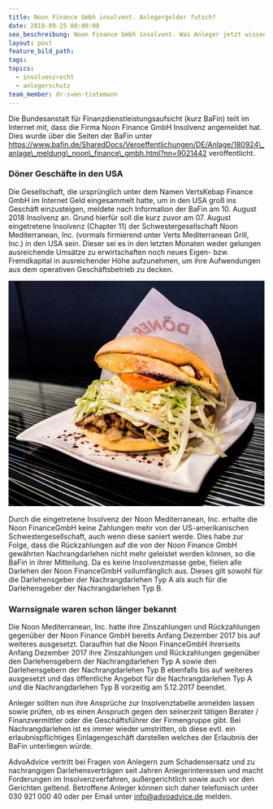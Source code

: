```yaml
---
title: Noon Finance Gmbh insolvent. Anlegergelder futsch?
date: 2018-09-25 00:00:00
seo_beschreibung: Noon Finance Gmbh insolvent. Was Anleger jetzt wissen müssen.
layout: post
feature_bild_path:
tags:
topics:
  - insolvenzrecht
  - anlegerschutz
team_member: dr-sven-tintemann
---
```


Die Bundesanstalt f&uuml;r Finanzdienstleistungsaufsicht (kurz BaFin) teilt im Internet mit, dass die Firma Noon Finance GmbH Insolvenz angemeldet hat. Dies wurde &uuml;ber die Seiten der BaFin unter https://www.bafin.de/SharedDocs/Veroeffentlichungen/DE/Anlage/180924\_anlage\_meldung\_noon\_finance\_gmbh.html?nn=9021442 ver&ouml;ffentlicht.

### D&ouml;ner Gesch&auml;fte in den USA

Die Gesellschaft, die urspr&uuml;nglich unter dem Namen VertsKebap Finance GmbH im Internet Geld eingesammelt hatte, um in den USA gro&szlig; ins Gesch&auml;ft einzusteigen, meldete nach Information der BaFin am 10. August 2018 Insolvenz an. Grund hierf&uuml;r soll die kurz zuvor am 07. August eingetretene Insolvenz (Chapter 11) der Schwestergesellschaft Noon Mediterranean, Inc. (vormals firmierend unter Verts Mediterranean Grill, Inc.) in den USA sein. Dieser sei es in den letzten Monaten weder gelungen ausreichende Ums&auml;tze zu erwirtschaften noch neues Eigen- bzw. Fremdkapital in ausreichender H&ouml;he aufzunehmen, um ihre Aufwendungen aus dem operativen Gesch&auml;ftsbetrieb zu decken.

![Döner - Foto Pixabay](/uploads/doner-kebab-1753615-640.jpg "Döner in den USA kein Verkaufsschlager?")

Durch die eingetretene Insolvenz der Noon Mediterranean, Inc. erhalte die Noon FinanceGmbH keine Zahlungen mehr von der US-amerikanischen Schwestergesellschaft, auch wenn diese saniert werde. Dies habe zur Folge, dass die R&uuml;ckzahlungen auf die von der Noon Finance GmbH gew&auml;hrten Nachrangdarlehen nicht mehr geleistet werden k&ouml;nnen, so die BaFin in ihrer Mitteilung. Da es keine Insolvenzmasse gebe, fielen alle Darlehen der Noon FinanceGmbH vollumf&auml;nglich aus. Dieses gilt sowohl f&uuml;r die Darlehensgeber der Nachrangdarlehen Typ A als auch f&uuml;r die Darlehensgeber der Nachrangdarlehen Typ B.

### Warnsignale waren schon l&auml;nger bekannt

Die Noon Mediterranean, Inc. hatte ihre Zinszahlungen und R&uuml;ckzahlungen gegen&uuml;ber der Noon Finance GmbH bereits Anfang Dezember 2017 bis auf weiteres ausgesetzt. Daraufhin hat die Noon FinanceGmbH ihrerseits Anfang Dezember 2017 ihre Zinszahlungen und R&uuml;ckzahlungen gegen&uuml;ber den Darlehensgebern der Nachrangdarlehen Typ A sowie den Darlehensgebern der Nachrangdarlehen Typ B ebenfalls bis auf weiteres ausgesetzt und das &ouml;ffentliche Angebot f&uuml;r die Nachrangdarlehen Typ A und die Nachrangdarlehen Typ B vorzeitig am 5.12.2017 beendet.

Anleger sollten nun ihre Anspr&uuml;che zur Insolvenztabelle anmelden lassen sowie pr&uuml;fen, ob es einen Anspruch gegen den seinerzeit t&auml;tigen Berater / Finanzvermittler oder die Gesch&auml;ftsf&uuml;hrer der Firmengruppe gibt. Bei Nachrangdarlehen ist es immer wieder umstritten, ob diese evtl. ein erlaubnispflichtiges Einlagengesch&auml;ft darstellen welches der Erlaubnis der BaFin unterliegen w&uuml;rde.&nbsp;

AdvoAdvice vertritt bei Fragen von Anlegern zum Schadensersatz und zu nachrangigen Darlehensvertr&auml;gen seit Jahren Anlegerinteressen und macht Forderungen im Insolvenzverfahren, au&szlig;ergerichtlich sowie auch vor den Gerichten geltend. Betroffene Anleger k&ouml;nnen sich daher telefonisch unter 030 921 000 40 oder per Email unter info@advoadvice.de melden.&nbsp;